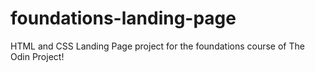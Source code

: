 # foundations-landing-page
HTML and CSS Landing Page project for the foundations course of The Odin Project!

